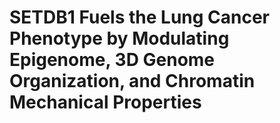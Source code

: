 # SETDB1 Fuels the Lung Cancer Phenotype by Modulating Epigenome, 3D Genome Organization, and Chromatin Mechanical Properties
